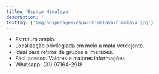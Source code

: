 ```yaml
---
title: 'Espaço Himalaya'
description: ''
textImg: ['img/hospedagem/espacohimalaya/himalaya.jpg']
---
```

- Estrutura ampla.
- Localização privilegiada em meio a mata verdejante.
- Ideal para retiros de grupos e imersões.
- Fácil acesso.
Valores e maiores informações
- Whatsapp: (31) 97164-2918